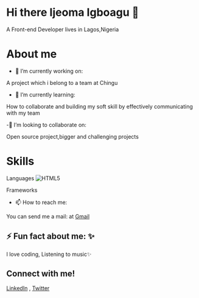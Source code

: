 # Hi there Ijeoma Igboagu  👋 

A Front-end Developer lives in Lagos,Nigeria


# About me


- 🔭 I’m currently working on:

A project which i belong to a team at Chingu

- 🌱 I’m currently learning:

How to collaborate and building my soft skill by effectively communicating with my team

-👯 I’m looking to collaborate on:

Open source project,bigger and challenging projects

# Skills  
Languages
![HTML5](http://https://www.google.com/url?sa=i&url=https%3A%2F%2Ftechbeacon.com%2Fapp-dev-testing%2Fhtml5-mobile-app-or-native-it-depends&psig=AOvVaw1bGD082Km2EIfslzPgTa3H&ust=1645634013823000&source=images&cd=vfe&ved=0CAsQjRxqFwoTCNCeh8bek_YCFQAAAAAdAAAAABAD)
      
Frameworks
      

- 📫 How to reach me:

You can send me a mail: at [Gmail](https://ijeonyi@gmail.com)

## ⚡️ Fun fact about me: ✨

I love coding, Listening to music✨

## Connect with me!
 
[LinkedIn](https://linkedin.com/in/ijeoma-igboagu/) , [Twitter](https://twitter.com/ijaydimples)









